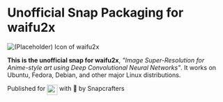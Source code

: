# Unofficial Snap Packaging for waifu2x
<!--
	Use the Staticaly service for easy access to in-repo pictures:
	https://www.staticaly.com/
-->
![(Placeholder) Icon of waifu2x](https://cdn.staticaly.com/gh/Lin-Buo-Ren/snapcrafters-template-plus/bea3bc56/snap/gui/my-awesome-app.png "(Placeholder) Icon of waifu2x")

**This is the unofficial snap for waifu2x**, *"Image Super-Resolution for Anime-style art using Deep Convolutional Neural Networks"*. It works on Ubuntu, Fedora, Debian, and other major Linux distributions.

<!-- Uncomment and modify this when you are provided a build status badge
[![Build Status Badge of the `waifu2x` Snap](https://build.snapcraft.io/badge/Lin-Buo-Ren/waifu2x-snap.svg "Build Status of the `waifu2x` snap")](https://build.snapcraft.io/user/Lin-Buo-Ren/waifu2x-snap)
-->

<!-- Uncomment and modify this when you have a screenshot
![Screenshot of the Snapped Application](local/screenshots/screenshot.png "Screenshot of the Snapped Application")
-->

Published for <img src="http://anything.codes/slack-emoji-for-techies/emoji/tux.png" align="top" width="24" /> with 💝 by Snapcrafters

<!-- Uncomment and modify this when you have published the snap to the Snap Store
## Installation
([Don't have snapd installed?](https://snapcraft.io/docs/core/install))

### In a Terminal
    # Install the snap #
    sudo snap install --channel=edge --devmode waifu2x
    #sudo snap install --channel=beta waifu2x
    #sudo snap install waifu2x
    
    # Connect the snap to essential security confinement interfaces #
    ## (Proper reasoning for connecting _plug_name_) ##
    sudo snap connect waifu2x:_plug_name_
    
    # Connect the snap to optional security confinement interfaces #
    ## (Proper reasoning for connecting _plug_name_) ##
    sudo snap connect waifu2x:_plug_name_
    
    # Launch the application #
    waifu2x
    snap run waifu2x # If you have another existing installation

### The Graphical Way
[![Get it from the Snap Store](https://snapcraft.io/static/images/badges/en/snap-store-black.svg)](https://snapcraft.io/waifu2x)
-->

<!-- Uncomment when you have test results
## What is Working
* [A list of functionallities that are verified working]

## What is NOT Working...yet 
Check out the [issue tracker](https://github.com/Lin-Buo-Ren/waifu2x-snap/issues) for known issues.
-->

<!-- Uncomment when you have initialized the URLs
## Support
* Report issues regarding using this snap to the issue tracker:  
  <https://github.com/Lin-Buo-Ren/waifu2x-snap/issues>
* You may also post on the Snapcraft Forum, under the `snap` topic category:  
  <https://forum.snapcraft.io/c/snap>
-->

